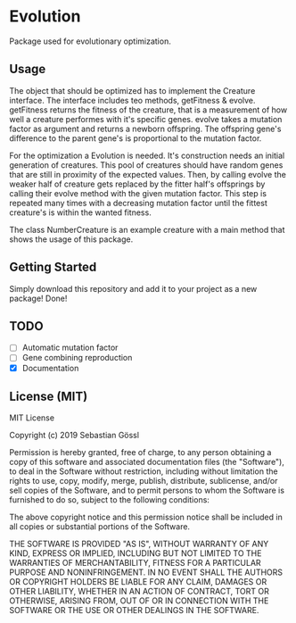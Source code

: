 # Evolution

Package used for evolutionary optimization.

## Usage

The object that should be optimized has to implement the Creature interface.
The interface includes teo methods, getFitness & evolve.
getFitness returns the fitness of the creature, that is a measurement of how
well a creature performes with it's specific genes.
evolve takes a mutation factor as argument and returns a newborn offspring.
The offspring gene's difference to the parent gene's is proportional to the
mutation factor.

For the optimization a Evolution is needed. It's construction needs an initial
generation of creatures. This pool of creatures should have random genes that
are still in proximity of the expected values.
Then, by calling evolve the weaker half of creature gets replaced by the
fitter half's offsprings by calling their evolve method with the given
mutation factor.
This step is repeated many times with a decreasing mutation factor until the
fittest creature's is within the wanted fitness.

The class NumberCreature is an example creature with a main method that shows
the usage of this package.

## Getting Started

Simply download this repository and add it to your project as a new package!
Done!

## TODO

 - [ ] Automatic mutation factor
 - [ ] Gene combining reproduction
 - [x] Documentation

## License (MIT)

MIT License

Copyright (c) 2019 Sebastian Gössl

Permission is hereby granted, free of charge, to any person obtaining a copy
of this software and associated documentation files (the "Software"), to deal
in the Software without restriction, including without limitation the rights
to use, copy, modify, merge, publish, distribute, sublicense, and/or sell
copies of the Software, and to permit persons to whom the Software is
furnished to do so, subject to the following conditions:

The above copyright notice and this permission notice shall be included in all
copies or substantial portions of the Software.

THE SOFTWARE IS PROVIDED "AS IS", WITHOUT WARRANTY OF ANY KIND, EXPRESS OR
IMPLIED, INCLUDING BUT NOT LIMITED TO THE WARRANTIES OF MERCHANTABILITY,
FITNESS FOR A PARTICULAR PURPOSE AND NONINFRINGEMENT. IN NO EVENT SHALL THE
AUTHORS OR COPYRIGHT HOLDERS BE LIABLE FOR ANY CLAIM, DAMAGES OR OTHER
LIABILITY, WHETHER IN AN ACTION OF CONTRACT, TORT OR OTHERWISE, ARISING FROM,
OUT OF OR IN CONNECTION WITH THE SOFTWARE OR THE USE OR OTHER DEALINGS IN THE
SOFTWARE.
